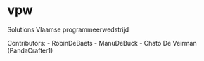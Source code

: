 # vpw
Solutions Vlaamse programmeerwedstrijd

Contributors:
	- RobinDeBaets
	- ManuDeBuck
	- Chato De Veirman (PandaCrafter1)
